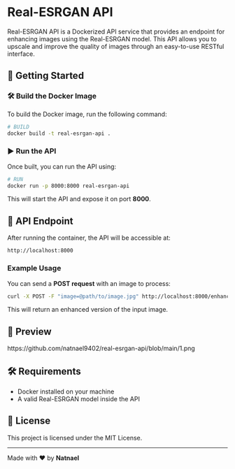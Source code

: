 # Real-ESRGAN API

Real-ESRGAN API is a Dockerized API service that provides an endpoint for enhancing images using the Real-ESRGAN model. This API allows you to upscale and improve the quality of images through an easy-to-use RESTful interface.

## 🚀 Getting Started

### 🛠 Build the Docker Image

To build the Docker image, run the following command:

```sh
# BUILD
docker build -t real-esrgan-api .
```

### ▶️ Run the API

Once built, you can run the API using:

```sh
# RUN
docker run -p 8000:8000 real-esrgan-api
```

This will start the API and expose it on port **8000**.

## 🔗 API Endpoint

After running the container, the API will be accessible at:

```
http://localhost:8000
```

### Example Usage

You can send a **POST request** with an image to process:

```sh
curl -X POST -F "image=@path/to/image.jpg" http://localhost:8000/enhance
```

This will return an enhanced version of the input image.

## 📸 Preview



https\://github.com/natnael9402/real-esrgan-api/blob/main/1.png

## 🛠 Requirements

- Docker installed on your machine
- A valid Real-ESRGAN model inside the API

## 📝 License

This project is licensed under the MIT License.

---

Made with ❤️ by **Natnael**

